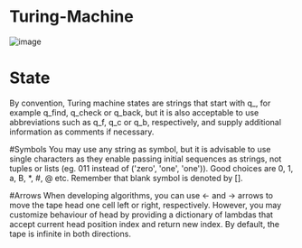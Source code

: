 # Turing-Machine

![image](https://user-images.githubusercontent.com/65861136/115758495-dc8c9a00-a3a7-11eb-8ae6-ade285b02897.png)

# State
By convention, Turing machine states are strings that start with q_, for example q_find, q_check or q_back, but it is also acceptable to use abbreviations such as q_f, q_c or q_b, respectively, and supply additional information as comments if necessary.

#Symbols
You may use any string as symbol, but it is advisable to use single characters as they enable passing initial sequences as strings, not tuples or lists (eg. 011 instead of ('zero', 'one', 'one')). Good choices are 0, 1, a, B, *, #, @ etc. Remember that blank symbol is denoted by [].

#Arrows
When developing algorithms, you can use <- and -> arrows to move the tape head one cell left or right, respectively. However, you may customize behaviour of head by providing a dictionary of lambdas that accept current head position index and return new index. By default, the tape is infinite in both directions.
